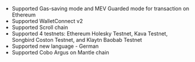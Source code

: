 - Supported Gas-saving mode and MEV Guarded mode for transaction on Ethereum
- Supported WalletConnect v2
- Supported Scroll chain
- Supported 4 testnets: Ethereum Holesky Testnet, Kava Testnet, Songbird Coston Testnet, and Klaytn Baobab Testnet
- Supported new language - German
- Supported Cobo Argus on Mantle chain